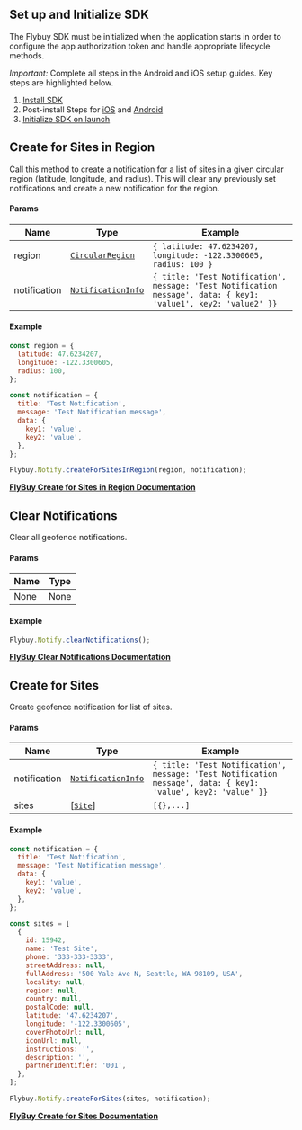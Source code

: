 ## Set up and Initialize SDK

The Flybuy SDK must be initialized when the application starts in order to configure the app authorization token and handle appropriate lifecycle methods. 

*Important:* Complete all steps in the Android and iOS setup guides. Key steps are highlighted below.

 1. [Install SDK](../Setup.md#installation)
 2. Post-install Steps for [iOS](../Setup.md#ios) and [Android](../Setup.md#android)
 3. [Initialize SDK on launch](../Usage.md#initialize-sdk-on-launch)

## Create for Sites in Region

Call this method to create a notification for a list of sites in a given circular region (latitude, longitude, and radius). This will clear any previously set notifications and create a new notification for the region.

#### Params

| Name         | Type                                            | Example                                                                                                         |
| ------------ | ----------------------------------------------- | --------------------------------------------------------------------------------------------------------------- |
| region       | [`CircularRegion`](../Types/CircularRegion)     | `{ latitude: 47.6234207, longitude: -122.3300605, radius: 100 }`                                                |
| notification | [`NotificationInfo`](../Types/NotificationInfo) | `{ title: 'Test Notification', message: 'Test Notification message', data: { key1: 'value1', key2: 'value2' }}` |

#### Example

```js
const region = {
  latitude: 47.6234207,
  longitude: -122.3300605,
  radius: 100,
};

const notification = {
  title: 'Test Notification',
  message: 'Test Notification message',
  data: {
    key1: 'value',
    key2: 'value',
  },
};

Flybuy.Notify.createForSitesInRegion(region, notification);
```

**[FlyBuy Create for Sites in Region Documentation](https://www.radiusnetworks.com/developers/flybuy/#/sdk-2.0/notify?id=create-for-sites-in-region)**

## Clear Notifications

Clear all geofence notifications.

#### Params

| Name | Type |
| ---- | ---- |
| None | None |

#### Example

```jsx
Flybuy.Notify.clearNotifications();
```

**[FlyBuy Clear Notifications Documentation](https://www.radiusnetworks.com/developers/flybuy/#/sdk-2.0/notify?id=clear-notifications)**

## Create for Sites

Create geofence notification for list of sites.

#### Params

| Name         | Type                                            | Example                                                                                                       |
| ------------ | ----------------------------------------------- | ------------------------------------------------------------------------------------------------------------- |
| notification | [`NotificationInfo`](../Types/NotificationInfo) | `{ title: 'Test Notification', message: 'Test Notification message', data: { key1: 'value', key2: 'value' }}` |
| sites        | [[`Site`](../Types/Site)]                       | `[{},...]`                                                                                                    |

#### Example

```jsx
const notification = {
  title: 'Test Notification',
  message: 'Test Notification message',
  data: {
    key1: 'value',
    key2: 'value',
  },
};

const sites = [
  {
    id: 15942,
    name: 'Test Site',
    phone: '333-333-3333',
    streetAddress: null,
    fullAddress: '500 Yale Ave N, Seattle, WA 98109, USA',
    locality: null,
    region: null,
    country: null,
    postalCode: null,
    latitude: '47.6234207',
    longitude: '-122.3300605',
    coverPhotoUrl: null,
    iconUrl: null,
    instructions: '',
    description: '',
    partnerIdentifier: '001',
  },
];

Flybuy.Notify.createForSites(sites, notification);
```

**[FlyBuy Create for Sites Documentation](https://www.radiusnetworks.com/developers/flybuy/#/sdk-2.0/notify?id=additional-methods)**
